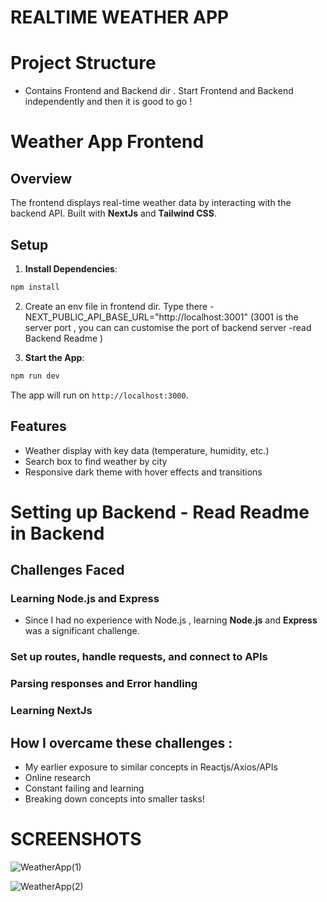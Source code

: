 # REALTIME WEATHER APP 
# Project Structure 
- Contains Frontend and Backend dir . Start Frontend and Backend independently and then it is good to go !

# Weather App Frontend

## Overview

The frontend displays real-time weather data by interacting with the backend API. Built with **NextJs** and **Tailwind CSS**.

## Setup
1. **Install Dependencies**:

```bash
npm install
```
2. Create an env file in frontend dir. Type there - NEXT_PUBLIC_API_BASE_URL="http://localhost:3001" (3001 is the server port , you can can customise the port of backend server -read Backend Readme )

3. **Start the App**:

```bash
npm run dev
```

The app will run on `http://localhost:3000`.

## Features

- Weather display with key data (temperature, humidity, etc.)
- Search box to find weather by city
- Responsive dark theme with hover effects and transitions

# Setting up Backend - Read Readme in Backend

## Challenges Faced

### Learning Node.js and Express
- Since I had no experience with Node.js , learning **Node.js** and **Express** was a significant challenge.
### Set up routes, handle requests, and connect to APIs
### Parsing responses and Error handling 
### Learning NextJs 


## How I overcame these challenges :
- My earlier exposure to similar concepts in Reactjs/Axios/APIs
- Online research 
- Constant failing and learning
- Breaking down concepts into smaller tasks!

 # SCREENSHOTS

![WeatherApp(1)](https://github.com/user-attachments/assets/c493dded-b82d-40cc-802c-f7a578a77cc7)

![WeatherApp(2)](https://github.com/user-attachments/assets/f5e28806-55c6-4f29-b444-a39d56618139)
